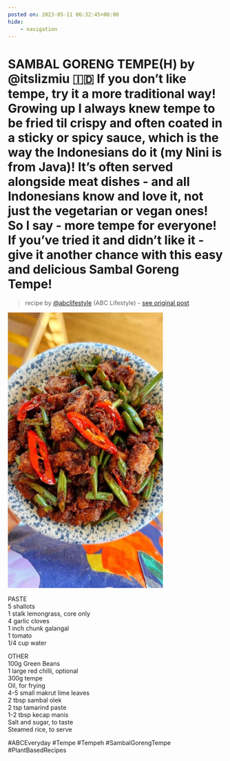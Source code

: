 ```yaml
---
posted on: 2023-05-11 06:32:45+00:00
hide:
    - navigation
---
```


# SAMBAL GORENG TEMPE(H) by @itslizmiu 🇮🇩 If you don’t like tempe, try it a more traditional way! Growing up I always knew tempe to be fried til crispy and often coated in a sticky or spicy sauce, which is the way the Indonesians do it (my Nini is from Java)! It’s often served alongside meat dishes - and all Indonesians know and love it, not just the vegetarian or vegan ones! So I say - more tempe for everyone! If you’ve tried it and didn’t like it - give it another chance with this easy and delicious Sambal Goreng Tempe!  

> recipe by [@abclifestyle](https://www.instagram.com/abclifestyle/) 
(ABC Lifestyle) - [see original post](https://instagram.com/p/CsF8gQiPCTQ)

![](../img/abclifestyle_11-05-2023_0605.png)

  
PASTE  
5 shallots  
1 stalk lemongrass, core only  
4 garlic cloves  
1 inch chunk galangal  
1 tomato   
1/4 cup water  
  
OTHER  
100g Green Beans  
1 large red chilli, optional  
300g tempe  
Oil, for frying  
4-5 small makrut lime leaves  
2 tbsp sambal olek   
2 tsp tamarind paste  
1-2 tbsp kecap manis  
Salt and sugar, to taste  
Steamed rice, to serve  
  
\#ABCEveryday \#Tempe \#Tempeh \#SambalGorengTempe \#PlantBasedRecipes   